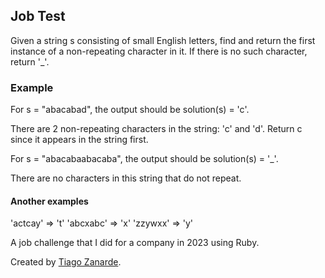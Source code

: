 ## Job Test

Given a string s consisting of small English letters, find and return the first instance of a
non-repeating character in it. If there is no such character, return '_'.

### Example

For s = "abacabad", the output should be
solution(s) = 'c'.

There are 2 non-repeating characters in the string: 'c' and 'd'. Return c since it appears in the string first.

For s = "abacabaabacaba", the output should be
solution(s) = '_'.

There are no characters in this string that do not repeat.

#### Another examples
'actcay' => 't'
'abcxabc' => 'x'
'zzywxx' => 'y'

A job challenge that I did for a company in 2023 using Ruby.

Created by [Tiago Zanarde](https://tiagozanarde.dev).
